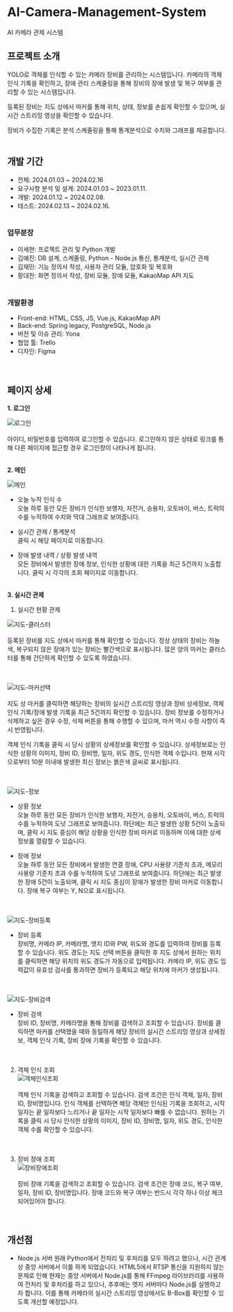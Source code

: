 # AI-Camera-Management-System
AI 카메라 관제 시스템

## 프로젝트 소개
YOLO로 객체를 인식할 수 있는 카메라 장비를 관리하는 시스템입니다. 카메라의 객체 인식 기록을 확인하고, 장애 관리 스케줄링을 통해 장비의 장애 발생 및 복구 여부를 관리할 수 있는 시스템입니다. 

등록된 장비는 지도 상에서 마커를 통해 위치, 상태, 정보를 손쉽게 확인할 수 있으며, 실시간 스트리밍 영상을 확인할 수 있습니다.

장비가 수집한 기록은 분석 스케줄링을 통해 통계분석으로 수치와 그래프를 제공합니다. <br> <br>

## 개발 기간
- 전체: 2024.01.03 ~ 2024.02.16
- 요구사항 분석 및 설계: 2024.01.03 ~ 2023.01.11.
- 개발: 2024.01.12 ~ 2024.02.08.
- 테스트: 2024.02.13 ~ 2024.02.16. <br> <br>

### 업무분장
- 이세현: 프로젝트 관리 및 Python 개발
- 김예진: DB 설계, 스케줄링, Python - Node.js 통신, 통계분석, 실시간 관제
- 김재민: 기능 정의서 작성, 사용자 관리 모듈, 암호화 및 복호화
- 황대찬: 화면 정의서 작성, 장비 모듈, 장애 모듈, KakaoMap API 지도 <br> <br>

### 개발환경
- Front-end: HTML, CSS, JS, Vue.js, KakaoMap API
- Back-end: Spring legacy, PostgreSQL, Node.js
- 버전 및 이슈 관리: Yona
- 협업 툴: Trello
- 디자인: Figma <br> <br> <br>

## 페이지 상세
**1. 로그인**  

![로그인](https://github.com/yejeeni/AI-Camera-Management-System/assets/110469361/b7261c19-4720-4f2a-b3c2-d0ca412b1af0) <br> <br>
아이디, 비밀번호를 입력하여 로그인할 수 있습니다. 로그인하지 않은 상태로 링크를 통해 다른 페이지에 접근할 경우 로그인창이 나타나게 됩니다. <br> <br>

**2. 메인**

![메인](https://github.com/yejeeni/AI-Camera-Management-System/assets/110469361/6155222d-f549-496f-935c-e1dc89f439b0) <br>
- 오늘 누적 인식 수<br>
  오늘 하루 동안 모든 장비가 인식한 보행자, 자전거, 승용차, 오토바이, 버스, 트럭의 수를 누적하여 수치와 막대 그래프로 보여줍니다.
  
- 실시간 관제 / 통계분석<br>
  클릭 시 해당 페이지로 이동합니다.
  
- 장애 발생 내역 / 상황 발생 내역<br>
  모든 장비에서 발생한 장애 정보, 인식한 상황에 대한 기록을 최근 5건까지 노출합니다. 클릭 시 각각의 조회 페이지로 이동합니다.<br> <br>

**3. 실시간 관제**
1. 실시간 현황 관제

![지도-클러스터](https://github.com/yejeeni/AI-Camera-Management-System/assets/110469361/3f9cce81-f912-4dc7-a894-99429bc30746) <br> <br>
   등록된 장비를 지도 상에서 마커를 통해 확인할 수 있습니다. 정상 상태의 장비는 하늘색, 복구되지 않은 장애가 있는 장비는 빨간색으로 표시됩니다.
   많은 양의 마커는 클러스터를 통해 간단하게 확인할 수 있도록 하였습니다. <br> <br> <br>

![지도-마커선택](https://github.com/yejeeni/AI-Camera-Management-System/assets/110469361/8a30c0eb-cf4b-498b-a950-97598d2fb0e0) <br> <br>
   지도 상 마커를 클릭하면 해당하는 장비의 실시간 스트리밍 영상과 장비 상세정보, 객체 인식 기록/장애 발생 기록을 최근 5건까지 확인할 수 있습니다.
   장비 정보를 수정하거나 삭제하고 싶은 경우 수정, 삭제 버튼을 통해 수행할 수 있으며, 마커 역시 수정 사항이 즉시 반영됩니다.

   객체 인식 기록을 클릭 시 당시 상황의 상세정보를 확인할 수 있습니다. 상세정보로는 인식한 상황의 이미지, 장비 ID, 장비명, 일자, 위도 경도, 인식한 객체 수입니다.
   현재 시각으로부터 10분 이내에 발생한 최신 정보는 붉은색 글씨로 표시됩니다.   <br> <br> <br>

![지도-정보](https://github.com/yejeeni/AI-Camera-Management-System/assets/110469361/2c28845c-9237-4c1c-a2d0-6d41d3b1f60a) <br>
   - 상황 정보
   <br>오늘 하루 동안 모든 장비가 인식한 보행자, 자전거, 승용차, 오토바이, 버스, 트럭의 수를 누적하여 도넛 그래프로 보여줍니다. 하단에는 최근 발생한 상황 5건이 노출되며, 클릭 시 지도 중심이 해당 상황을 인식한 장비 마커로 이동하며 이에 대한 상세정보를 열람할 수 있습니다. 

   - 장애 정보
     <br>오늘 하루 동안 모든 장비에서 발생한 연결 장애, CPU 사용량 기준치 초과, 메모리 사용량 기준치 초과 수를 누적하여 도넛 그래프로 보여줍니다. 하단에는 최근 발생한 장애 5건이 노출되며, 클릭 시 지도 중심이 장애가 발생한 장비 마커로 이동합니다. 장애 복구 여부는 Y, N으로 표시됩니다.
 <br> <br> <br>

![지도-장비등록](https://github.com/yejeeni/AI-Camera-Management-System/assets/110469361/f0661405-16c5-4bd5-ae7b-5042d8f37a2f) <br>
   - 장비 등록<br>
   장비명, 카메라 IP, 카메라명, 엣지 ID와 PW, 위도와 경도를 입력하여 장비를 등록할 수 있습니다.
   위도 경도는 지도 선택 버튼을 클릭한 후 지도 상에서 원하는 위치를 클릭하면 해당 위치의 위도 경도가 자동으로 입력됩니다.
   카메라 IP, 위도 경도 입력값이 유효성 검사를 통과하면 장비가 등록되고 해당 위치에 마커가 생성됩니다. <br> <br> <br>

![지도-장비검색](https://github.com/yejeeni/AI-Camera-Management-System/assets/110469361/e3a7a5c5-eaa3-4b97-b56a-0369786f50e5) <br>
   - 장비 검색<br>
   장비 ID, 장비명, 카메라명을 통해 장비를 검색하고 조회할 수 있습니다.
   장비를 클릭하면 마커를 선택했을 때와 동일하게 해당 장비의 실시간 스트리밍 영상과 상세정보, 객체 인식 기록, 장비 장애 기록을 확인할 수 있습니다. <br> <br> <br>

2. 객체 인식 조회 <br> 
![객체인식조회](https://github.com/yejeeni/AI-Camera-Management-System/assets/110469361/8cce2e3f-8b20-4315-9b91-4cc70e5f40e7) <br> <br>
객체 인식 기록을 검색하고 조회할 수 있습니다.
검색 조건은 인식 객체, 일자, 장비 ID, 장비명입니다. 인식 객체를 선택하면 해당 객체만 인식된 기록을 조회하고, 시작 일자는 끝 일자보다 느리거나 끝 일자는 시작 일자보다 빠를 수 없습니다.
원하는 기록을 클릭 시 당시 인식한 상황의 이미지, 장비 ID, 장비명, 일자, 위도 경도, 인식한 객체 수를 확인할 수 있습니다. <br> <br> <br>

3. 장비 장애 조회 <br>
![장비장애조회](https://github.com/yejeeni/AI-Camera-Management-System/assets/110469361/9450cb51-20b9-4894-9428-daff3a6611fa) <br> <br>
장비 장애 기록을 검색하고 조회할 수 있습니다.
검색 조건은 장애 코드, 복구 여부, 일자, 장비 ID, 장비명입니다. 장애 코드와 복구 여부는 반드시 각각 하나 이상 체크되어있어야 합니다.  <br> <br> <br>

## 개선점
- Node.js 서버
  원래 Python에서 전처리 및 후처리를 모두 하려고 했으나, 시간 관계상 중앙 서버에서 이를 하게 되었습니다. HTML5에서 RTSP 통신을 지원하지 않는 문제로 인해 현재는 중앙 서버에서 Node.js를 통해 FFmpeg 라이브러리를 사용하여 전처리 및 후처리를 하고 있으나,
  추후에는 엣지 서버마다 Node.js를 실행하고자 합니다. 이를 통해 카메라의 실시간 스트리밍 영상에서도 B-Box를 확인할 수 있도록 개선할 예정입니다.
